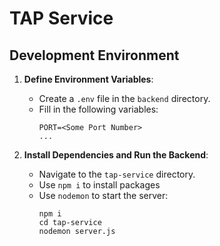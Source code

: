 # TAP Service

## Development Environment

1. **Define Environment Variables**:
   - Create a `.env` file in the `backend` directory.
   - Fill in the following variables:
     ```
     PORT=<Some Port Number>
     ...
     ```

2. **Install Dependencies and Run the Backend**:
   - Navigate to the `tap-service` directory.
   - Use `npm i` to install packages
   - Use `nodemon` to start the server:
     ```
     npm i
     cd tap-service
     nodemon server.js
     ```